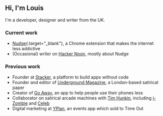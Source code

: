 ## Hi, I'm Louis

I'm a developer, designer and writer from the UK.

### Current work

- [Nudge](http://nudgeware.io/){:target="_blank"}, a Chrome extension that makes the internet less addictive
- (Occasional) writer on [Hacker Noon](https://hackernoon.com/@louisbarclay), mostly about Nudge

### Previous work

- Founder at [Stacker](http://stacker.app/), a platform to build apps without code
- Founder and editor of [Underground Magazine](https://www.facebook.com/UndergroundMgzn/), a London-based satirical paper
- Creator of [Go Away](https://medium.com/@louisbarclay/why-i-made-an-app-called-go-away-and-why-we-need-more-software-like-it-357ceb8860ce), an app to help people use their phones less
- Collaborator on satirical arcade machines with [Tim Hunkin](https://en.wikipedia.org/wiki/Tim_Hunkin), including [i-Zombie](http://www.timhunkin.com/a221_making-izombie.htm) and [Celeb](http://www.timhunkin.com/a214_celeb-writing.htm)
- Digital marketing at [YPlan](https://techcrunch.com/2016/10/21/time-out-for-yplan/), an events app which sold to Time Out
